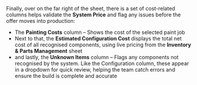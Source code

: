 Finally, over on the far right of the sheet, there is a set of cost-related columns helps validate the **System Price** and flag any issues before the offer moves into production:

- The **Painting Costs** column – Shows the cost of the selected paint job
- Next to that, the **Estimated Configuration Cost** displays the total net cost of all recognised components, using live pricing from the **Inventory & Parts Management** sheet
- and lastly, the **Unknown Items** column – Flags any components not recognised by the system. Like the Configuration column, these appear in a dropdown for quick review, helping the team catch errors and ensure the build is complete and accurate
